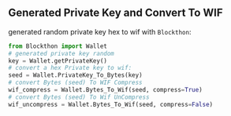## Generated Private Key and Convert To WIF

generated random private key hex to wif with `Blockthon`:
```python
from Blockthon import Wallet
# generated private key random
key = Wallet.getPrivateKey()
# convert a hex Private key to wif:
seed = Wallet.PrivateKey_To_Bytes(key)
# convert Bytes (seed) To WIF Compress
wif_compress = Wallet.Bytes_To_Wif(seed, compress=True)
# convert Bytes (seed) To Wif UnCompress
wif_uncompress = Wallet.Bytes_To_Wif(seed, compress=False)
```